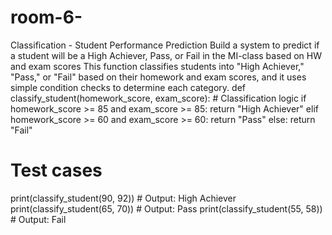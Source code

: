 # room-6-
Classification - Student Performance Prediction
Build a system to predict if a student will be a High Achiever,
Pass, or Fail in the MI-class based on HW and exam scores
This function classifies students into "High Achiever," "Pass," or "Fail" based on their homework and exam scores, and it uses simple condition checks to determine each category.
def classify_student(homework_score, exam_score):
    # Classification logic
    if homework_score >= 85 and exam_score >= 85:
        return "High Achiever"
    elif homework_score >= 60 and exam_score >= 60:
        return "Pass"
    else:
        return "Fail"

# Test cases
print(classify_student(90, 92))  # Output: High Achiever
print(classify_student(65, 70))  # Output: Pass
print(classify_student(55, 58))  # Output: Fail
